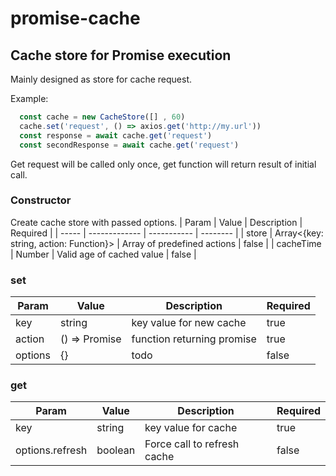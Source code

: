 # promise-cache

## Cache store for Promise execution

Mainly designed as store for cache request.

Example: 
```js
  const cache = new CacheStore([] , 60)
  cache.set('request', () => axios.get('http://my.url'))
  const response = await cache.get('request')
  const secondResponse = await cache.get('request')
```

Get request will be called only once, get function will return result of initial call.

### Constructor
Create cache store with passed options.
| Param | Value         | Description | Required |
| ----- | ------------- | ----------- | -------- |
| store | Array<{key: string, action: Function<Promise>}> | Array of predefined actions | false |
| cacheTime | Number | Valid age of cached value | false |

### set

| Param | Value         | Description | Required |
| ----- | ------------- | ----------- | -------- |
| key   | string        | key value for new cache | true |
| action | () => Promise | function returning promise | true |
| options | {} | todo | false |

### get

| Param | Value         | Description | Required |
| ----- | ------------- | ----------- | -------- |
| key   | string        | key value for cache | true |
| options.refresh | boolean | Force call to refresh cache | false |
